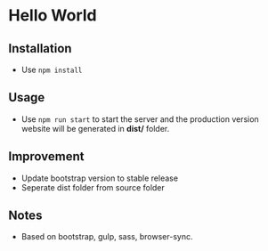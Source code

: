 # Hello World

## Installation

- Use `npm install`

## Usage

- Use `npm run start` to start the server and the production version website will be generated in **dist/** folder.

## Improvement

- Update bootstrap version to stable release
- Seperate dist folder from source folder

## Notes

- Based on bootstrap, gulp, sass, browser-sync.